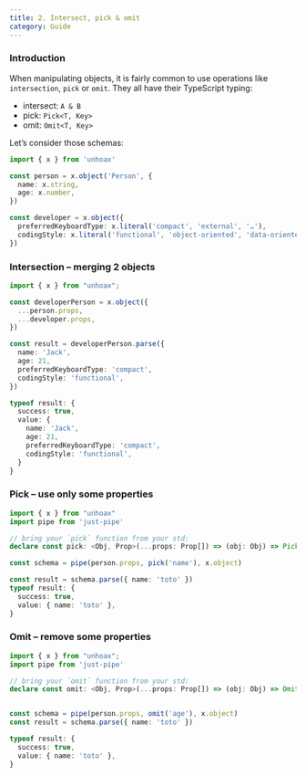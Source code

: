 ```yaml
---
title: 2. Intersect, pick & omit
category: Guide
---
```


### Introduction

When manipulating objects, it is fairly common to use operations like `intersection`, `pick` or `omit`.
They all have their TypeScript typing:

- intersect: `A & B`
- pick: `Pick<T, Key>`
- omit: `Omit<T, Key>`

Let’s consider those schemas:

```ts
import { x } from 'unhoax'

const person = x.object('Person', {
  name: x.string,
  age: x.number,
})

const developer = x.object({
  preferredKeyboardType: x.literal('compact', 'external', '…'),
  codingStyle: x.literal('functional', 'object-oriented', 'data-oriented'),
})
```

### Intersection – merging 2 objects

```ts
import { x } from "unhoax";

const developerPerson = x.object({
  ...person.props,
  ...developer.props,
})

const result = developerPerson.parse({
  name: 'Jack',
  age: 21,
  preferredKeyboardType: 'compact',
  codingStyle: 'functional',
})

typeof result: {
  success: true,
  value: {
    name: 'Jack',
    age: 21,
    preferredKeyboardType: 'compact',
    codingStyle: 'functional',
  }
}
```

### Pick – use only some properties

```ts
import { x } from "unhoax"
import pipe from 'just-pipe'

// bring your `pick` function from your std:
declare const pick: <Obj, Prop>(...props: Prop[]) => (obj: Obj) => Pick<Obj, Prop>

const schema = pipe(person.props, pick('name'), x.object)

const result = schema.parse({ name: 'toto' })
typeof result: {
  success: true,
  value: { name: 'toto' },
}
```

### Omit – remove some properties

```ts
import { x } from "unhoax";
import pipe from 'just-pipe'

// bring your `omit` function from your std:
declare const omit: <Obj, Prop>(...props: Prop[]) => (obj: Obj) => Omit<Obj, Prop>


const schema = pipe(person.props, omit('age'), x.object)
const result = schema.parse({ name: 'toto' })

typeof result: {
  success: true,
  value: { name: 'toto' },
}
```
